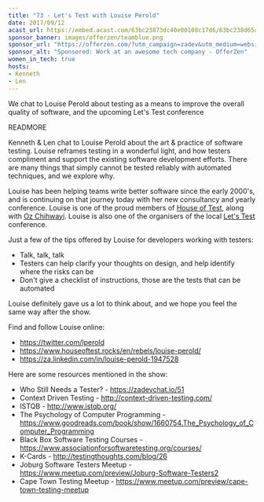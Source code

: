 ```yaml
---
title: "73 - Let's Test with Louise Perold"
date: 2017/09/12
acast_url: https://embed.acast.com/63bc23873dc40e00108c17d6/63bc238d65ae3d001128d7ad
sponsor_banner: images/offerzen/teamblue.png
sponsor_url: "https://offerzen.com/?utm_campaign=zadev&utm_medium=website"
sponsor_alt: "Sponsored: Work at an awesome tech company - OfferZen"
women_in_tech: true
hosts:
- Kenneth
- Len
---
```


We chat to Louise Perold about testing as a means to improve the overall quality of software, and the upcoming Let's Test conference

READMORE

Kenneth & Len chat to Louise Perold about the art & practice of software testing. Louise reframes testing in a wonderful light, and how testers compliment and support the existing software development efforts. There are many things that simply cannot be tested reliably with automated techniques, and we explore why.

Louise has been helping teams write better software since the early 2000's, and is continuing on that journey today with her new consultancy and yearly conference. Louise is one of the proud members of [House of Test](https://www.houseoftest.rocks/en/), along with [Oz Chihwayi](/51). Louise is also one of the organisers of the local [Let's Test](http://lets-test.com/?page_id=5283) conference.

Just a few of the tips offered by Louise for developers working with testers:

* Talk, talk, talk
* Testers can help clarify your thoughts on design, and help identify where the risks can be
* Don't give a checklist of instructions, those are the tests that can be automated

Louise definitely gave us a lot to think about, and we hope you feel the same way after the show.


Find and follow Louise online:

* https://twitter.com/lperold
* https://www.houseoftest.rocks/en/rebels/louise-perold/
* https://za.linkedin.com/in/louise-perold-1947528


Here are some resources mentioned in the show:

* Who Still Needs a Tester? - https://zadevchat.io/51
* Context Driven Testing - http://context-driven-testing.com/
* ISTQB - http://www.istqb.org/
* The Psychology of Computer Programming - https://www.goodreads.com/book/show/1660754.The_Psychology_of_Computer_Programming
* Black Box Software Testing Courses - https://www.associationforsoftwaretesting.org/courses/
* K-Cards - http://testingthoughts.com/blog/26
* Joburg Software Testers Meetup - https://www.meetup.com/preview/Joburg-Software-Testers2
* Cape Town Testing Meetup - https://www.meetup.com/preview/cape-town-testing-meetup

